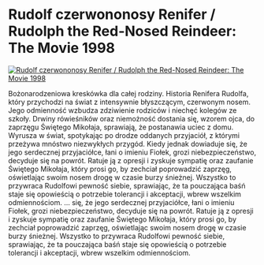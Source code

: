 Rudolf czerwononosy Renifer / Rudolph the Red-Nosed Reindeer: The Movie 1998 
=============
[![Rudolf czerwononosy Renifer / Rudolph the Red-Nosed Reindeer: The Movie 1998 ](http://vidos.pl/images/player.gif)](http://vidos.pl/rudolf-czerwononosy-renifer-rudolph-the-red-nosed-reindeer-the-movie-1998)

 Bożonarodzeniowa kreskówka dla całej rodziny. Historia Renifera Rudolfa, który przychodzi na świat z intensywnie błyszczącym, czerwonym nosem. Jego odmienność wzbudza zdziwienie rodziców i niechęć kolegów ze szkoły. Drwiny rówieśników oraz niemożność dostania się, wzorem ojca, do zaprzęgu Świętego Mikołaja, sprawiają, że postanawia uciec z domu. Wyrusza w świat, spotykając po drodze oddanych przyjaciół, z którymi przeżywa mnóstwo niezwykłych przygód. Kiedy jednak dowiaduje się, że jego serdecznej przyjaciółce, łani o imieniu Fiołek, grozi niebezpieczeństwo, decyduje się na powrót. Ratuje ją z opresji i zyskuje sympatię oraz zaufanie Świętego Mikołaja, który prosi go, by zechciał poprowadzić zaprzęg, oświetlając swoim nosem drogę w czasie burzy śnieżnej. Wszystko to przywraca Rudolfowi pewność siebie, sprawiając, że ta pouczająca baśń staje się opowieścią o potrzebie tolerancji i akceptacji, wbrew wszelkim odmiennościom.   ... się, że jego serdecznej przyjaciółce, łani o imieniu Fiołek, grozi niebezpieczeństwo, decyduje się na powrót. Ratuje ją z opresji i zyskuje sympatię oraz zaufanie Świętego Mikołaja, który prosi go, by zechciał poprowadzić zaprzęg, oświetlając swoim nosem drogę w czasie burzy śnieżnej. Wszystko to przywraca Rudolfowi pewność siebie, sprawiając, że ta pouczająca baśń staje się opowieścią o potrzebie tolerancji i akceptacji, wbrew wszelkim odmiennościom.
